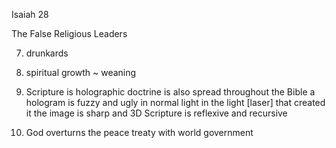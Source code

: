 Isaiah 28


The False Religious Leaders

7) drunkards

9) spiritual growth ~ weaning

10) Scripture is holographic
	doctrine is also spread throughout the Bible
	a hologram is fuzzy and ugly in normal light
		in the light [laser] that created it the image is sharp and 3D
	Scripture is reflexive and recursive

18) God overturns the peace treaty with world government
